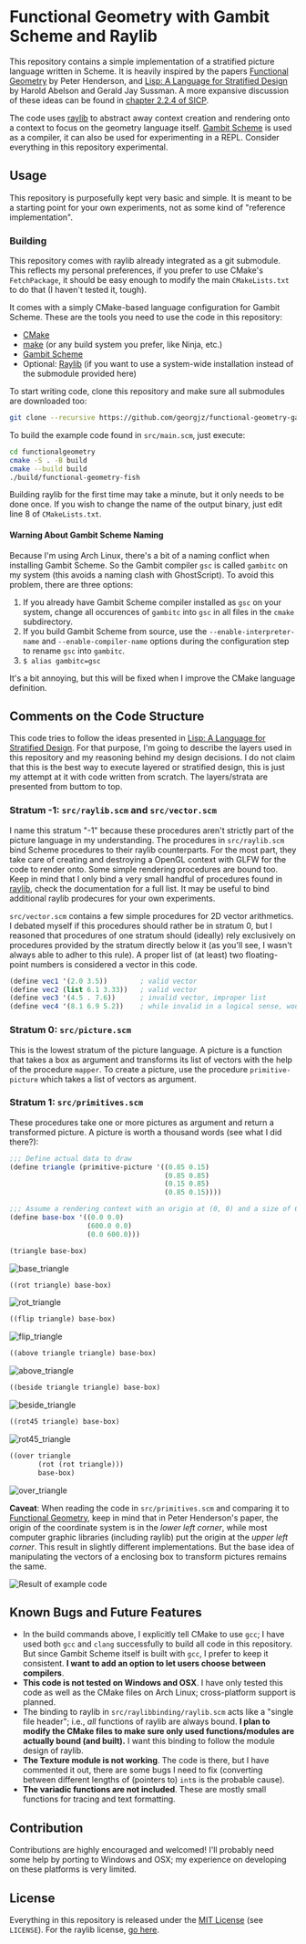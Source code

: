 # Functional Geometry with Gambit Scheme and Raylib

This repository contains a simple implementation of a stratified picture language written in Scheme. It is heavily inspired by the papers [Functional Geometry][funcgem] by Peter Henderson, and [Lisp: A Language for Stratified Design][lisp] by Harold Abelson and Gerald Jay Sussman. A more expansive discussion of these ideas can be found in [chapter 2.2.4 of SICP][sicp].

The code uses [raylib][1] to abstract away context creation and rendering onto a context to focus on the geometry language itself. [Gambit Scheme][2] is used as a compiler, it can also be used for experimenting in a REPL. Consider everything in this repository experimental.

## Usage

This repository is purposefully kept very basic and simple. It is meant to be a starting point for your own experiments, not as some kind of "reference implementation".

### Building

This repository comes with raylib already integrated as a git submodule. This reflects my personal preferences, if you prefer to use CMake's `FetchPackage`, it should be easy enough to modify the main `CMakeLists.txt` to do that (I haven't tested it, tough).

It comes with a simply CMake-based language configuration for Gambit Scheme. These are the tools you need to use the code in this repository:

* [CMake][3]
* [make][4] (or any build system you prefer, like Ninja, etc.)
* [Gambit Scheme][2]
* Optional: [Raylib][1] (if you want to use a system-wide installation instead of the submodule provided here)

To start writing code, clone this repository and make sure all submodules are downloaded too:

```bash
git clone --recursive https://github.com/georgjz/functional-geometry-gambit-scheme.git functionalgeometry
```

To build the example code found in `src/main.scm`, just execute:

```bash
cd functionalgeometry
cmake -S . -B build
cmake --build build
./build/functional-geometry-fish
```

Building raylib for the first time may take a minute, but it only needs to be done once. If you wish to change the name of the output binary, just edit line 8 of `CMakeLists.txt`.

#### Warning About Gambit Scheme Naming

Because I'm using Arch Linux, there's a bit of a naming conflict when installing Gambit Scheme. So the Gambit compiler `gsc` is called `gambitc` on my system (this avoids a naming clash with GhostScript). To avoid this problem, there are three options:

1. If you already have Gambit Scheme compiler installed as `gsc` on your system, change all occurences of `gambitc` into `gsc` in all files in the `cmake` subdirectory.
2. If you build Gambit Scheme from source, use the `--enable-interpreter-name` and `--enable-compiler-name` options during the configuration step to rename `gsc` into `gambitc`.
3. `$ alias gambitc=gsc`

It's a bit annoying, but this will be fixed when I improve the CMake language definition.

## Comments on the Code Structure

This code tries to follow the ideas presented in [Lisp: A Language for Stratified Design][lisp]. For that purpose, I'm going to describe the layers used in this repository and my reasoning behind my design decisions. I do not claim that this is the best way to execute layered or stratified design, this is just my attempt at it with code written from scratch. The layers/strata are presented from buttom to top.

### Stratum -1: `src/raylib.scm` and `src/vector.scm`

I name this stratum "-1" because these procedures aren't strictly part of the picture language in my understanding. The procedures in `src/raylib.scm` bind Scheme procedures to their raylib counterparts. For the most part, they take care of creating and destroying a OpenGL context with GLFW for the code to render onto. Some simple rendering procedures are bound too. Keep in mind that I only bind a very small handful of procedures found in [raylib][1], check the documentation for a full list. It may be useful to bind additional raylib prodecures for your own experiments.

`src/vector.scm` contains a few simple procedures for 2D vector arithmetics. I debated myself if this procedures should rather be in stratum 0, but I reasoned that procedures of one stratum should (ideally) rely exclusively on procedures provided by the stratum directly below it (as you'll see, I wasn't always able to adher to this rule). A proper list of (at least) two floating-point numbers is considered a vector in this code.

```Scheme
(define vec1 '(2.0 3.5))        ; valid vector
(define vec2 (list 6.1 3.33))   ; valid vector
(define vec3 '(4.5 . 7.6))      ; invalid vector, improper list
(define vec4 '(8.1 6.9 5.2))    ; while invalid in a logical sense, would still work with this code
```

### Stratum 0: `src/picture.scm`

This is the lowest stratum of the picture language. A picture is a function that takes a box as argument and transforms its list of vectors with the help of the procedure `mapper`. To create a picture, use the procedure `primitive-picture` which takes a list of vectors as argument.

### Stratum 1: `src/primitives.scm`

These procedures take one or more pictures as argument and return a transformed picture. A picture is worth a thousand words (see what I did there?):

```Scheme
;;; Define actual data to draw
(define triangle (primitive-picture '((0.85 0.15)
                                      (0.85 0.85)
                                      (0.15 0.85)
                                      (0.85 0.15))))

;;; Assume a rendering context with an origin at (0, 0) and a size of 600 by 600 pixels
(define base-box '((0.0 0.0)
                   (600.0 0.0)
                   (0.0 600.0)))
```

```Scheme
(triangle base-box)
```

![base_triangle](screenshots/base_triangle.png)

```Scheme
((rot triangle) base-box)
```

![rot_triangle](screenshots/rot_triangle.png)

```Scheme
((flip triangle) base-box)
```

![flip_triangle](screenshots/flip_triangle.png)

```Scheme
((above triangle triangle) base-box)
```

![above_triangle](screenshots/above_triangle.png)

```Scheme
((beside triangle triangle) base-box)
```

![beside_triangle](screenshots/beside_triangle.png)

```Scheme
((rot45 triangle) base-box)
```

![rot45_triangle](screenshots/rot45_triangle.png)

```Scheme
((over triangle
       (rot (rot triangle)))
       base-box)
```

![over_triangle](screenshots/over_triangle.png)

**Caveat**: When reading the code in `src/primitives.scm` and comparing it to [Functional Geometry][funcgem], keep in mind that in Peter Henderson's paper, the origin of the coordinate system is in the *lower left corner*, while most computer graphic libraries (including raylib) put the origin at the *upper left corner*. This result in slightly different implementations. But the base idea of manipulating the vectors of a enclosing box to transform pictures remains the same.

![Result of example code](screenshot.png)

## Known Bugs and Future Features

* In the build commands above, I explicitly tell CMake to use `gcc`; I have used both `gcc` and `clang` successfully to build all code in this repository. But since Gambit Scheme itself is built with `gcc`, I prefer to keep it consistent. **I want to add an option to let users choose between compilers**.
* **This code is not tested on Windows and OSX**. I have only tested this code as well as the CMake files on Arch Linux; cross-platform support is planned.
* The binding to raylib in `src/raylibbinding/raylib.scm` acts like a "single file header"; i.e., *all* functions of raylib are always bound. **I plan to modify the CMake files to make sure only used functions/modules are actually bound (and built).** I want this binding to follow the module design of raylib.
* **The Texture module is not working**. The code is there, but I have commented it out, there are some bugs I need to fix (converting between different lengths of (pointers to) `int`s is the probable cause).
* **The variadic functions are not included**. These are mostly small functions for tracing and text formatting.

## Contribution

Contributions are highly encouraged and welcomed! I'll probably need some help by porting to Windows and OSX; my experience on developing on these platforms is very limited.

## License

Everything in this repository is released under the [MIT License][5] (see `LICENSE`). For the raylib license, [go here][6].

[1]: https://www.raylib.com/index.html
[2]: https://github.com/gambit/gambit
[3]: https://cmake.org
[4]: https://www.gnu.org/software/make/manual/html_node/index.html
[5]: https://opensource.org/licenses/MIT
[6]: https://github.com/raysan5/raylib/blob/master/LICENSE
[funcgem]: https://eprints.soton.ac.uk/257577/1/funcgeo2.pdf
[lisp]: https://dspace.mit.edu/bitstream/handle/1721.1/6064/AIM-986.pdf
[sicp]: https://sarabander.github.io/sicp/html/2_002e2.xhtml#g_t2_002e2_002e4